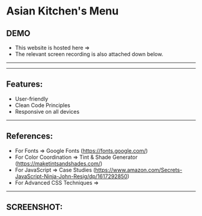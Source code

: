 
# Asian Kitchen's Menu

## DEMO
- This website is hosted here => 
- The relevant screen recording is also attached down below.

<hr>




<hr>

## Features:
- User-friendly
- Clean Code Principles 
- Responsive on all devices


<hr>

## References:
- For Fonts => Google Fonts (https://fonts.google.com/)
- For Color Coordination => Tint & Shade Generator (https://maketintsandshades.com/)
- For JavaScript => Case Studies (https://www.amazon.com/Secrets-JavaScript-Ninja-John-Resig/dp/1617292850)
- For Advanced CSS Techniques => 

<hr>

## SCREENSHOT:


